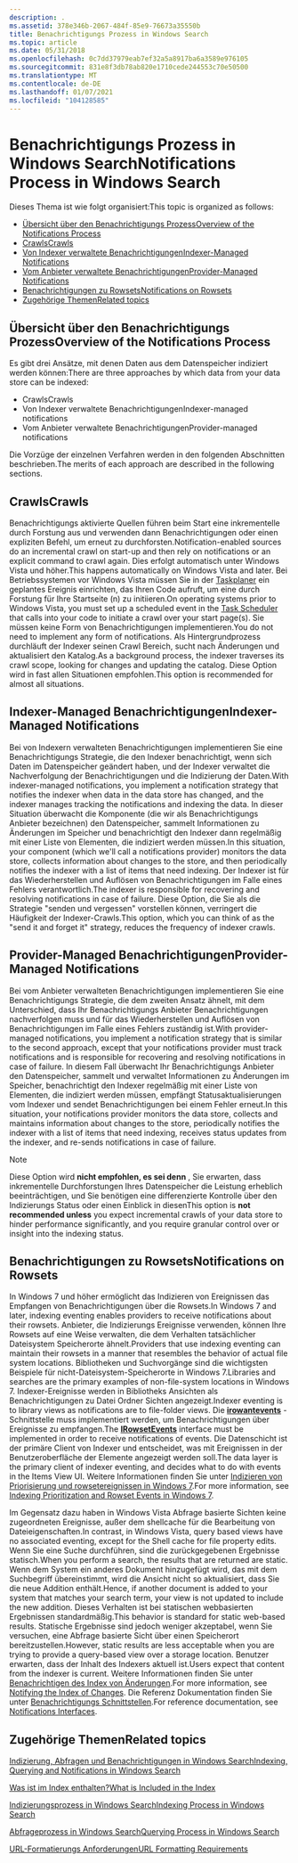 ```yaml
---
description: .
ms.assetid: 378e346b-2067-484f-85e9-76673a35550b
title: Benachrichtigungs Prozess in Windows Search
ms.topic: article
ms.date: 05/31/2018
ms.openlocfilehash: 0c7dd37979eab7ef32a5a8917ba6a3589e976105
ms.sourcegitcommit: 831e8f3db78ab820e1710cede244553c70e50500
ms.translationtype: MT
ms.contentlocale: de-DE
ms.lasthandoff: 01/07/2021
ms.locfileid: "104128585"
---
```

# <a name="notifications-process-in-windows-search"></a><span data-ttu-id="9d889-103">Benachrichtigungs Prozess in Windows Search</span><span class="sxs-lookup"><span data-stu-id="9d889-103">Notifications Process in Windows Search</span></span>

<span data-ttu-id="9d889-104">Dieses Thema ist wie folgt organisiert:</span><span class="sxs-lookup"><span data-stu-id="9d889-104">This topic is organized as follows:</span></span>

-   [<span data-ttu-id="9d889-105">Übersicht über den Benachrichtigungs Prozess</span><span class="sxs-lookup"><span data-stu-id="9d889-105">Overview of the Notifications Process</span></span>](#overview-of-the-notifications-process)
-   [<span data-ttu-id="9d889-106">Crawls</span><span class="sxs-lookup"><span data-stu-id="9d889-106">Crawls</span></span>](#crawls)
-   [<span data-ttu-id="9d889-107">Von Indexer verwaltete Benachrichtigungen</span><span class="sxs-lookup"><span data-stu-id="9d889-107">Indexer-Managed Notifications</span></span>](#indexer-managed-notifications)
-   [<span data-ttu-id="9d889-108">Vom Anbieter verwaltete Benachrichtigungen</span><span class="sxs-lookup"><span data-stu-id="9d889-108">Provider-Managed Notifications</span></span>](#provider-managed-notifications)
-   [<span data-ttu-id="9d889-109">Benachrichtigungen zu Rowsets</span><span class="sxs-lookup"><span data-stu-id="9d889-109">Notifications on Rowsets</span></span>](#notifications-on-rowsets)
-   [<span data-ttu-id="9d889-110">Zugehörige Themen</span><span class="sxs-lookup"><span data-stu-id="9d889-110">Related topics</span></span>](#related-topics)

## <a name="overview-of-the-notifications-process"></a><span data-ttu-id="9d889-111">Übersicht über den Benachrichtigungs Prozess</span><span class="sxs-lookup"><span data-stu-id="9d889-111">Overview of the Notifications Process</span></span>

<span data-ttu-id="9d889-112">Es gibt drei Ansätze, mit denen Daten aus dem Datenspeicher indiziert werden können:</span><span class="sxs-lookup"><span data-stu-id="9d889-112">There are three approaches by which data from your data store can be indexed:</span></span>

-   <span data-ttu-id="9d889-113">Crawls</span><span class="sxs-lookup"><span data-stu-id="9d889-113">Crawls</span></span>
-   <span data-ttu-id="9d889-114">Von Indexer verwaltete Benachrichtigungen</span><span class="sxs-lookup"><span data-stu-id="9d889-114">Indexer-managed notifications</span></span>
-   <span data-ttu-id="9d889-115">Vom Anbieter verwaltete Benachrichtigungen</span><span class="sxs-lookup"><span data-stu-id="9d889-115">Provider-managed notifications</span></span>

<span data-ttu-id="9d889-116">Die Vorzüge der einzelnen Verfahren werden in den folgenden Abschnitten beschrieben.</span><span class="sxs-lookup"><span data-stu-id="9d889-116">The merits of each approach are described in the following sections.</span></span>

## <a name="crawls"></a><span data-ttu-id="9d889-117">Crawls</span><span class="sxs-lookup"><span data-stu-id="9d889-117">Crawls</span></span>

<span data-ttu-id="9d889-118">Benachrichtigungs aktivierte Quellen führen beim Start eine inkrementelle durch Forstung aus und verwenden dann Benachrichtigungen oder einen expliziten Befehl, um erneut zu durchforsten.</span><span class="sxs-lookup"><span data-stu-id="9d889-118">Notification-enabled sources do an incremental crawl on start-up and then rely on notifications or an explicit command to crawl again.</span></span> <span data-ttu-id="9d889-119">Dies erfolgt automatisch unter Windows Vista und höher.</span><span class="sxs-lookup"><span data-stu-id="9d889-119">This happens automatically on Windows Vista and later.</span></span> <span data-ttu-id="9d889-120">Bei Betriebssystemen vor Windows Vista müssen Sie in der [Taskplaner](../taskschd/task-scheduler-start-page.md) ein geplantes Ereignis einrichten, das Ihren Code aufruft, um eine durch Forstung für Ihre Startseite (n) zu initiieren.</span><span class="sxs-lookup"><span data-stu-id="9d889-120">On operating systems prior to Windows Vista, you must set up a scheduled event in the [Task Scheduler](../taskschd/task-scheduler-start-page.md) that calls into your code to initiate a crawl over your start page(s).</span></span> <span data-ttu-id="9d889-121">Sie müssen keine Form von Benachrichtigungen implementieren.</span><span class="sxs-lookup"><span data-stu-id="9d889-121">You do not need to implement any form of notifications.</span></span> <span data-ttu-id="9d889-122">Als Hintergrundprozess durchläuft der Indexer seinen Crawl Bereich, sucht nach Änderungen und aktualisiert den Katalog.</span><span class="sxs-lookup"><span data-stu-id="9d889-122">As a background process, the indexer traverses its crawl scope, looking for changes and updating the catalog.</span></span> <span data-ttu-id="9d889-123">Diese Option wird in fast allen Situationen empfohlen.</span><span class="sxs-lookup"><span data-stu-id="9d889-123">This option is recommended for almost all situations.</span></span>

## <a name="indexer-managed-notifications"></a><span data-ttu-id="9d889-124">Indexer-Managed Benachrichtigungen</span><span class="sxs-lookup"><span data-stu-id="9d889-124">Indexer-Managed Notifications</span></span>

<span data-ttu-id="9d889-125">Bei von Indexern verwalteten Benachrichtigungen implementieren Sie eine Benachrichtigungs Strategie, die den Indexer benachrichtigt, wenn sich Daten im Datenspeicher geändert haben, und der Indexer verwaltet die Nachverfolgung der Benachrichtigungen und die Indizierung der Daten.</span><span class="sxs-lookup"><span data-stu-id="9d889-125">With indexer-managed notifications, you implement a notification strategy that notifies the indexer when data in the data store has changed, and the indexer manages tracking the notifications and indexing the data.</span></span> <span data-ttu-id="9d889-126">In dieser Situation überwacht die Komponente (die wir als Benachrichtigungs Anbieter bezeichnen) den Datenspeicher, sammelt Informationen zu Änderungen im Speicher und benachrichtigt den Indexer dann regelmäßig mit einer Liste von Elementen, die indiziert werden müssen.</span><span class="sxs-lookup"><span data-stu-id="9d889-126">In this situation, your component (which we'll call a notifications provider) monitors the data store, collects information about changes to the store, and then periodically notifies the indexer with a list of items that need indexing.</span></span> <span data-ttu-id="9d889-127">Der Indexer ist für das Wiederherstellen und Auflösen von Benachrichtigungen im Falle eines Fehlers verantwortlich.</span><span class="sxs-lookup"><span data-stu-id="9d889-127">The indexer is responsible for recovering and resolving notifications in case of failure.</span></span> <span data-ttu-id="9d889-128">Diese Option, die Sie als die Strategie "senden und vergessen" vorstellen können, verringert die Häufigkeit der Indexer-Crawls.</span><span class="sxs-lookup"><span data-stu-id="9d889-128">This option, which you can think of as the "send it and forget it" strategy, reduces the frequency of indexer crawls.</span></span>

## <a name="provider-managed-notifications"></a><span data-ttu-id="9d889-129">Provider-Managed Benachrichtigungen</span><span class="sxs-lookup"><span data-stu-id="9d889-129">Provider-Managed Notifications</span></span>

<span data-ttu-id="9d889-130">Bei vom Anbieter verwalteten Benachrichtigungen implementieren Sie eine Benachrichtigungs Strategie, die dem zweiten Ansatz ähnelt, mit dem Unterschied, dass Ihr Benachrichtigungs Anbieter Benachrichtigungen nachverfolgen muss und für das Wiederherstellen und Auflösen von Benachrichtigungen im Falle eines Fehlers zuständig ist.</span><span class="sxs-lookup"><span data-stu-id="9d889-130">With provider-managed notifications, you implement a notification strategy that is similar to the second approach, except that your notifications provider must track notifications and is responsible for recovering and resolving notifications in case of failure.</span></span> <span data-ttu-id="9d889-131">In diesem Fall überwacht Ihr Benachrichtigungs Anbieter den Datenspeicher, sammelt und verwaltet Informationen zu Änderungen im Speicher, benachrichtigt den Indexer regelmäßig mit einer Liste von Elementen, die indiziert werden müssen, empfängt Statusaktualisierungen vom Indexer und sendet Benachrichtigungen bei einem Fehler erneut.</span><span class="sxs-lookup"><span data-stu-id="9d889-131">In this situation, your notifications provider monitors the data store, collects and maintains information about changes to the store, periodically notifies the indexer with a list of items that need indexing, receives status updates from the indexer, and re-sends notifications in case of failure.</span></span>

> [!Note]  
> <span data-ttu-id="9d889-132">Diese Option wird **nicht empfohlen, es sei denn** , Sie erwarten, dass inkrementelle Durchforstungen Ihres Datenspeicher die Leistung erheblich beeinträchtigen, und Sie benötigen eine differenzierte Kontrolle über den Indizierungs Status oder einen Einblick in diesen</span><span class="sxs-lookup"><span data-stu-id="9d889-132">This option is **not recommended unless** you expect incremental crawls of your data store to hinder performance significantly, and you require granular control over or insight into the indexing status.</span></span>

 

## <a name="notifications-on-rowsets"></a><span data-ttu-id="9d889-133">Benachrichtigungen zu Rowsets</span><span class="sxs-lookup"><span data-stu-id="9d889-133">Notifications on Rowsets</span></span>

<span data-ttu-id="9d889-134">In Windows 7 und höher ermöglicht das Indizieren von Ereignissen das Empfangen von Benachrichtigungen über die Rowsets.</span><span class="sxs-lookup"><span data-stu-id="9d889-134">In Windows 7 and later, indexing eventing enables providers to receive notifications about their rowsets.</span></span> <span data-ttu-id="9d889-135">Anbieter, die Indizierungs Ereignisse verwenden, können Ihre Rowsets auf eine Weise verwalten, die dem Verhalten tatsächlicher Dateisystem Speicherorte ähnelt.</span><span class="sxs-lookup"><span data-stu-id="9d889-135">Providers that use indexing eventing can maintain their rowsets in a manner that resembles the behavior of actual file system locations.</span></span> <span data-ttu-id="9d889-136">Bibliotheken und Suchvorgänge sind die wichtigsten Beispiele für nicht-Dateisystem-Speicherorte in Windows 7.</span><span class="sxs-lookup"><span data-stu-id="9d889-136">Libraries and searches are the primary examples of non-file-system locations in Windows 7.</span></span> <span data-ttu-id="9d889-137">Indexer-Ereignisse werden in Bibliotheks Ansichten als Benachrichtigungen zu Datei Ordner Sichten angezeigt.</span><span class="sxs-lookup"><span data-stu-id="9d889-137">Indexer eventing is to library views as notifications are to file-folder views.</span></span> <span data-ttu-id="9d889-138">Die [**irowantevents**](/windows/desktop/api/Searchapi/nn-searchapi-irowsetevents) -Schnittstelle muss implementiert werden, um Benachrichtigungen über Ereignisse zu empfangen.</span><span class="sxs-lookup"><span data-stu-id="9d889-138">The [**IRowsetEvents**](/windows/desktop/api/Searchapi/nn-searchapi-irowsetevents) interface must be implemented in order to receive notifications of events.</span></span> <span data-ttu-id="9d889-139">Die Datenschicht ist der primäre Client von Indexer und entscheidet, was mit Ereignissen in der Benutzeroberfläche der Elemente angezeigt werden soll.</span><span class="sxs-lookup"><span data-stu-id="9d889-139">The data layer is the primary client of indexer eventing, and decides what to do with events in the Items View UI.</span></span> <span data-ttu-id="9d889-140">Weitere Informationen finden Sie unter [Indizieren von Priorisierung und rowsetereignissen in Windows 7](indexing-prioritization-and-rowset-events.md).</span><span class="sxs-lookup"><span data-stu-id="9d889-140">For more information, see [Indexing Prioritization and Rowset Events in Windows 7](indexing-prioritization-and-rowset-events.md).</span></span>

<span data-ttu-id="9d889-141">Im Gegensatz dazu haben in Windows Vista Abfrage basierte Sichten keine zugeordneten Ereignisse, außer dem shellcache für die Bearbeitung von Dateieigenschaften.</span><span class="sxs-lookup"><span data-stu-id="9d889-141">In contrast, in Windows Vista, query based views have no associated eventing, except for the Shell cache for file property edits.</span></span> <span data-ttu-id="9d889-142">Wenn Sie eine Suche durchführen, sind die zurückgegebenen Ergebnisse statisch.</span><span class="sxs-lookup"><span data-stu-id="9d889-142">When you perform a search, the results that are returned are static.</span></span> <span data-ttu-id="9d889-143">Wenn dem System ein anderes Dokument hinzugefügt wird, das mit dem Suchbegriff übereinstimmt, wird die Ansicht nicht so aktualisiert, dass Sie die neue Addition enthält.</span><span class="sxs-lookup"><span data-stu-id="9d889-143">Hence, if another document is added to your system that matches your search term, your view is not updated to include the new addition.</span></span> <span data-ttu-id="9d889-144">Dieses Verhalten ist bei statischen webbasierten Ergebnissen standardmäßig.</span><span class="sxs-lookup"><span data-stu-id="9d889-144">This behavior is standard for static web-based results.</span></span> <span data-ttu-id="9d889-145">Statische Ergebnisse sind jedoch weniger akzeptabel, wenn Sie versuchen, eine Abfrage basierte Sicht über einen Speicherort bereitzustellen.</span><span class="sxs-lookup"><span data-stu-id="9d889-145">However, static results are less acceptable when you are trying to provide a query-based view over a storage location.</span></span> <span data-ttu-id="9d889-146">Benutzer erwarten, dass der Inhalt des Indexers aktuell ist.</span><span class="sxs-lookup"><span data-stu-id="9d889-146">Users expect that content from the indexer is current.</span></span> <span data-ttu-id="9d889-147">Weitere Informationen finden Sie unter [Benachrichtigen des Index von Änderungen](-search-3x-wds-notifyingofchanges.md).</span><span class="sxs-lookup"><span data-stu-id="9d889-147">For more information, see [Notifying the Index of Changes](-search-3x-wds-notifyingofchanges.md).</span></span> <span data-ttu-id="9d889-148">Die Referenz Dokumentation finden Sie unter [Benachrichtigungs Schnittstellen](-search-notifications-interfaces-entry-page.md).</span><span class="sxs-lookup"><span data-stu-id="9d889-148">For reference documentation, see [Notifications Interfaces](-search-notifications-interfaces-entry-page.md).</span></span>

## <a name="related-topics"></a><span data-ttu-id="9d889-149">Zugehörige Themen</span><span class="sxs-lookup"><span data-stu-id="9d889-149">Related topics</span></span>

<dl> <dt>

[<span data-ttu-id="9d889-150">Indizierung, Abfragen und Benachrichtigungen in Windows Search</span><span class="sxs-lookup"><span data-stu-id="9d889-150">Indexing, Querying and Notifications in Windows Search</span></span>](-search-3x-wds-included-in-index.md)
</dt> <dt>

[<span data-ttu-id="9d889-151">Was ist im Index enthalten?</span><span class="sxs-lookup"><span data-stu-id="9d889-151">What is Included in the Index</span></span>](-search-indexing-process-overview.md)
</dt> <dt>

[<span data-ttu-id="9d889-152">Indizierungsprozess in Windows Search</span><span class="sxs-lookup"><span data-stu-id="9d889-152">Indexing Process in Windows Search</span></span>](-search-indexing-process-overview.md)
</dt> <dt>

[<span data-ttu-id="9d889-153">Abfrageprozess in Windows Search</span><span class="sxs-lookup"><span data-stu-id="9d889-153">Querying Process in Windows Search</span></span>](querying-process--windows-search-.md)
</dt> <dt>

[<span data-ttu-id="9d889-154">URL-Formatierungs Anforderungen</span><span class="sxs-lookup"><span data-stu-id="9d889-154">URL Formatting Requirements</span></span>](url-formatting-requirements.md)
</dt> </dl>

 

 
